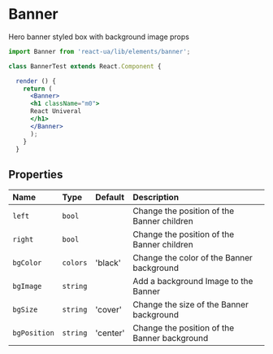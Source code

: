 # Banner

Hero banner styled box with background image props

<!-- example -->
```jsx
import Banner from 'react-ua/lib/elements/banner';

class BannerTest extends React.Component {

  render () {
    return (
      <Banner>
      <h1 className="m0">
      React Univeral
      </h1>
      </Banner>
      );
    }
  }
  ```
  ## Properties

  | Name      | Type      | Default         | Description|
  |:-----|:-----|:-----|:-----|
  | `left`    | `bool`   | | Change the position of the Banner children|
  | `right`    | `bool`   | | Change the position of the Banner children|
  | `bgColor`    | `colors`   | 'black'| Change the color of the Banner background|
  | `bgImage`    | `string`   | | Add a background Image to the Banner|
  | `bgSize`    | `string`   |'cover' | Change the size of the Banner background|
  | `bgPosition`    | `string`   | 'center'| Change the position of the Banner background|
